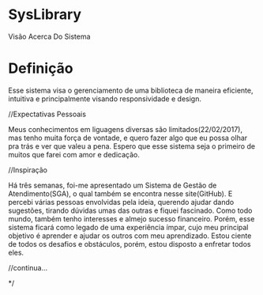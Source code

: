 # SysLibrary
Visão Acerca Do Sistema

# Definição
Esse sistema visa o gerenciamento de uma biblioteca de maneira eficiente, intuitiva e principalmente visando responsividade e design.

//Expectativas Pessoais

Meus conhecimentos em liguagens diversas são limitados(22/02/2017), mas tenho muita força de vontade, e quero fazer algo que eu possa 
olhar pra trás e ver que valeu a pena. Espero que esse sistema seja o primeiro de muitos que farei com amor e dedicação.

//Inspiração

Há três semanas, foi-me apresentado um Sistema de Gestão de Atendimento(SGA), o qual também se encontra nesse site(GitHub). E percebi
várias pessoas envolvidas pela ideia, querendo ajudar dando sugestões, tirando dúvidas umas das outras e fiquei fascinado.
Como todo mundo, também tenho interesses e almejo sucesso financeiro. Porém, esse sistema ficará como legado de uma experiência ímpar, 
cujo meu principal objetivo é aprender e ajudar os outros com meu aprendizado. Estou ciente de todos os desafios e obstáculos, porém, estou disposto a enfretar todos eles.

//continua...
 




*/ 
